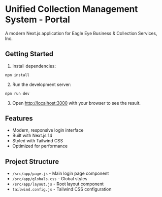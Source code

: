 # Unified Collection Management System - Portal

A modern Next.js application for Eagle Eye Business & Collection Services, Inc.

## Getting Started

1. Install dependencies:
```bash
npm install
```

2. Run the development server:
```bash
npm run dev
```

3. Open [http://localhost:3000](http://localhost:3000) with your browser to see the result.

## Features

- Modern, responsive login interface
- Built with Next.js 14
- Styled with Tailwind CSS
- Optimized for performance

## Project Structure

- `/src/app/page.js` - Main login page component
- `/src/app/globals.css` - Global styles
- `/src/app/layout.js` - Root layout component
- `tailwind.config.js` - Tailwind CSS configuration
